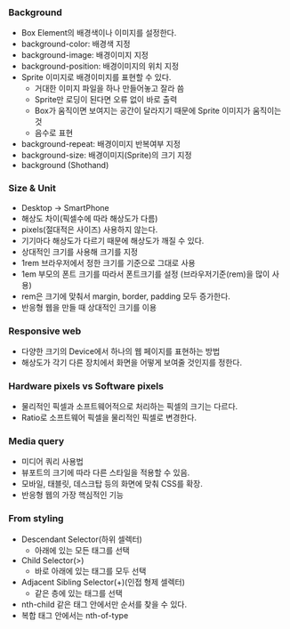 ### Background
- Box Element의 배경색이나 이미지를 설정한다.
- background-color: 배경색 지정
- background-image: 배경이미지 지정
- background-position: 배경이미지의 위치 지정
- Sprite 이미지로 배경이미지를 표현할 수 있다.
	- 거대한 이미지 파일을 하나 만들어놓고 잘라 씀
	- Sprite만 로딩이 된다면 오류 없이 바로 출력
	- Box가 움직이면 보여지는 공간이 달라지기 때문에 Sprite 이미지가 움직이는 것
	- 음수로 표현
- background-repeat: 배경이미지 반복여부 지정
- background-size: 배경이미지(Sprite)의 크기 지정
- background (Shothand)

### Size & Unit
- Desktop -> SmartPhone
- 해상도 차이(픽셀수에 따라 해상도가 다름)
- pixels(절대적은 사이즈) 사용하지 않는다.
- 기기마다 해상도가 다르기 때문에 해상도가 깨질 수 있다.
- 상대적인 크기를 사용해 크기를 지정
- 1rem 브라우저에서 정한 크기를 기준으로 그대로 사용
- 1em 부모의 폰트 크기를 따라서 폰트크기를 설정 (브라우저기준(rem)을 많이 사용)
- rem은 크기에 맞춰서 margin, border, padding 모두 증가한다.
- 반응형 웹을 만들 때 상대적인 크기를 이용

### Responsive web
- 다양한 크기의 Device에서 하나의 웹 페이지를 표현하는 방법
- 해상도가 각기 다른 장치에서 화면을 어떻게 보여줄 것인지를 정한다.

### Hardware pixels vs Software pixels
- 물리적인 픽셀과 소프트웨어적으로 처리하는 픽셀의 크기는 다르다.
- Ratio로 소프트웨어 픽셀을 물리적인 픽셀로 변경한다.

### Media query
- 미디어 쿼리 사용법
- 뷰포트의 크기에 따라 다른 스타일을 적용할 수 있음.
- 모바일, 태블릿, 데스크탑 등의 화면에 맞춰 CSS를 확장.
- 반응형 웹의 가장 핵심적인 기능

### From styling
- Descendant Selector(하위 셀렉터)
	- 아래에 있는 모든 태그를 선택
- Child Selector(>)
	- 바로 아래에 있는 태그를 모두 선택
- Adjacent Sibling Selector(+)(인접 형제 셀렉터)
	- 같은 층에 있는 태그를 선택
- nth-child 같은 태그 안에서만 순서를 찾을 수 있다.
- 복합 태그 안에서는 nth-of-type
